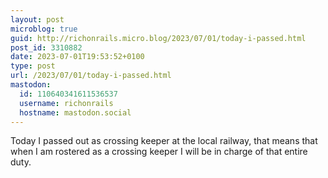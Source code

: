 ```yaml
---
layout: post
microblog: true
guid: http://richonrails.micro.blog/2023/07/01/today-i-passed.html
post_id: 3310882
date: 2023-07-01T19:53:52+0100
type: post
url: /2023/07/01/today-i-passed.html
mastodon:
  id: 110640341611536537
  username: richonrails
  hostname: mastodon.social
---
```

Today I passed out as crossing keeper at the local railway, that means that when I am rostered as a crossing keeper I will be in charge of that entire duty. 
